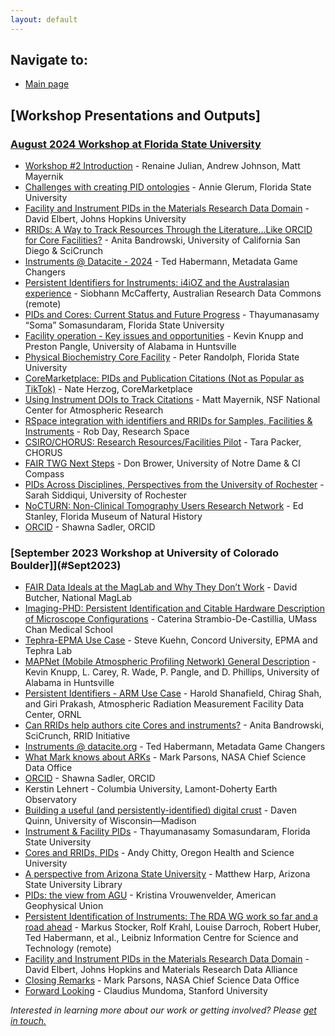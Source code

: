 ```yaml
---
layout: default
---
```


## Navigate to:
* [Main page](https://ncar.github.io/FAIR-Facilities-Instruments/)

## [Workshop Presentations and Outputs]

### [August 2024 Workshop at Florida State University](#Aug2024)
* [Workshop #2 Introduction](presentations/2024-FAIR-FSU/2024-FAIR-FSU-Julian.pdf) - Renaine Julian, Andrew Johnson, Matt Mayernik
* [Challenges with creating PID ontologies](presentations/2024-FAIR-FSU/2024-FAIR-FSU-Glerum.pdf) - Annie Glerum, Florida State University
* [Facility and Instrument PIDs in the Materials Research Data Domain](presentations/2024-FAIR-FSU/2024-FAIR-FSU-Elbert.pdf) - David Elbert, Johns Hopkins University
* [RRIDs: A Way to Track Resources Through the Literature...Like ORCID for Core Facilities?](presentations/2024-FAIR-FSU/2024-FAIR-FSU-Bandrowski.pdf) - Anita Bandrowski, University of California San Diego & SciCrunch
* [Instruments @ Datacite - 2024](presentations/2024-FAIR-FSU/2024-FAIR-FSU-Habermann.pdf) - Ted Habermann, Metadata Game Changers
* [Persistent Identifiers for Instruments: i4iOZ and the Australasian experience](presentations/2024-FAIR-FSU/2024-FAIR-FSU-McCafferty.pdf) - Siobhann McCafferty, Australian Research Data Commons (remote)
* [PIDs and Cores: Current Status and Future Progress](presentations/2024-FAIR-FSU/2024-FAIR-FSU-Somasundaram.pdf) - Thayumanasamy “Soma” Somasundaram, Florida State University
* [Facility operation - Key issues and opportunities](presentations/2024-FAIR-FSU/2024-FAIR-FSU-Knupp.pdf) - Kevin Knupp and Preston Pangle, University of Alabama in Huntsville
* [Physical Biochemistry Core Facility](presentations/2024-FAIR-FSU/2024-FAIR-FSU-Randolph.pdf) - Peter Randolph, Florida State University
* [CoreMarketplace: PIDs and Publication Citations (Not as Popular as TikTok)](presentations/2024-FAIR-FSU/2024-FAIR-FSU-Herzog.pdf) - Nate Herzog, CoreMarketplace
* [Using Instrument DOIs to Track Citations](presentations/2024-FAIR-FSU/2024-FAIR-FSU-Mayernik.pdf) - Matt Mayernik, NSF National Center for Atmospheric Research
* [RSpace integration with identifiers and RRIDs for Samples, Facilities & Instruments](presentations/2024-FAIR-FSU/2024-FAIR-FSU-Day.pdf) - Rob Day, Research Space
* [CSIRO/CHORUS: Research Resources/Facilities Pilot](presentations/2024-FAIR-FSU/2024-FAIR-FSU-Packer.pdf) - Tara Packer, CHORUS
* [FAIR TWG Next Steps](presentations/2024-FAIR-FSU/2024-FAIR-FSU-Brower.pdf) - Don Brower, University of Notre Dame & CI Compass
* [PIDs Across Disciplines, Perspectives from the University of Rochester](presentations/2024-FAIR-FSU/2024-FAIR-FSU-Siddiqui.pdf) - Sarah Siddiqui, University of Rochester
* [NoCTURN: Non-Clinical Tomography Users Research Network](presentations/2024-FAIR-FSU/2024-FAIR-FSU-Stanley.pdf) - Ed Stanley, Florida Museum of Natural History
* [ORCID](presentations/2024-FAIR-FSU/2024-FAIR-FSU-Sadler.pdf) - Shawna Sadler, ORCID

### [September 2023 Workshop at University of Colorado Boulder]](#Sept2023)

* [FAIR Data Ideals at the MagLab and Why They Don’t Work](presentations/2023-FAIR-Boulder/2023-FAIR-Boulder-Butcher.pdf) - David Butcher, National MagLab
* [Imaging-PHD: Persistent Identification and Citable Hardware Description of Microscope Configurations](presentations/2023-FAIR-Boulder/2023-FAIR-Boulder-Strambio-De-Castillia.pdf) - Caterina Strambio-De-Castillia, UMass Chan Medical School
* [Tephra-EPMA Use Case](presentations/2023-FAIR-Boulder/2023-FAIR-Boulder-Kuehn.pdf) - Steve Kuehn, Concord University, EPMA and Tephra Lab
* [MAPNet (Mobile Atmospheric Profiling Network) General Description](presentations/2023-FAIR-Boulder/2023-FAIR-Boulder-Knupp_Carey_Wade_Pangle_Phillips.pdf) - Kevin Knupp, L. Carey, R. Wade, P. Pangle, and D. Phillips, University of Alabama in Huntsville
* [Persistent Identifiers - ARM Use Case](presentations/2023-FAIR-Boulder/2023-FAIR-Boulder-Shanafield_Shah_Prakash.pdf) - Harold Shanafield, Chirag Shah, and Giri Prakash, Atmospheric Radiation Measurement Facility Data Center, ORNL
* [Can RRIDs help authors cite Cores and instruments?](presentations/2023-FAIR-Boulder/2023-FAIR-Boulder-Bandrowski.pdf) - Anita Bandrowski, SciCrunch, RRID Initiative
* [Instruments @ datacite.org](presentations/2023-FAIR-Boulder/2023-FAIR-Boulder-Habermann_Robinson.pdf) - Ted Habermann, Metadata Game Changers
* [What Mark knows about ARKs](presentations/2023-FAIR-Boulder/2023-FAIR-Boulder-Parsons.pdf) - Mark Parsons, NASA Chief Science Data Office
* [ORCID](presentations/2023-FAIR-Boulder/2023-FAIR-Boulder-Sadler.pdf) - Shawna Sadler, ORCID
* Kerstin Lehnert - Columbia University, Lamont-Doherty Earth Observatory
* [Building a useful (and persistently-identified) digital crust](presentations/2023-FAIR-Boulder/2023-FAIR-Boulder-Quinn.pdf) - Daven Quinn, University of Wisconsin—Madison
* [Instrument & Facility PIDs](presentations/2023-FAIR-Boulder/2023-FAIR-Boulder-Somasundaram.pdf) - Thayumanasamy Somasundaram, Florida State University
* [Cores and RRIDs, PIDs](presentations/2023-FAIR-Boulder/2023-FAIR-Boulder-Chitty.pdf) - Andy Chitty, Oregon Health and Science University
* [A perspective from Arizona State University](presentations/2023-FAIR-Boulder/2023-FAIR-Boulder-Harp.pdf) - Matthew Harp, Arizona State University Library
* [PIDs: the view from AGU](presentations/2023-FAIR-Boulder/2023-FAIR-Boulder-Vrouwenvelder.pdf) - Kristina Vrouwenvelder, American Geophysical Union
* [Persistent Identification of Instruments: The RDA WG work so far and a road ahead](presentations/2023-FAIR-Boulder/2023-FAIR-Boulder-Stocker_Krahl_Darroch_Huber_Habermann.pdf) - Markus Stocker, Rolf Krahl, Louise Darroch, Robert Huber, Ted Habermann, et al., Leibniz Information Centre for Science and Technology (remote)
* [Facility and Instrument PIDs in the Materials Research Data Domain](presentations/2023-FAIR-Boulder/2023-FAIR-Boulder-Elbert.pdf) - David Elbert, Johns Hopkins and Materials Research Data Alliance
* [Closing Remarks](presentations/2023-FAIR-Boulder/2023-FAIR-Boulder-Parsons-2.pdf) - Mark Parsons, NASA Chief Science Data Office
* [Forward Looking](presentations/2023-FAIR-Boulder/2023-FAIR-Boulder-Mundoma.pdf) - Claudius Mundoma, Stanford University

*Interested in learning more about our work or getting involved? Please [get in touch.](https://docs.google.com/forms/d/e/1FAIpQLSdSMaDIaIqd5O3CZvNfuQ6NmGUyRg_SiDE34iam0-l1t34KUg/viewform?usp=share_link)*
